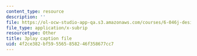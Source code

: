 ```yaml
---
content_type: resource
description: ''
file: https://ol-ocw-studio-app-qa.s3.amazonaws.com/courses/6-046j-design-and-analysis-of-algorithms-spring-2015/4f2ce382bf595565858246f358677cc7_EzeYI7p9MjU.vtt
file_type: application/x-subrip
resourcetype: Other
title: 3play caption file
uid: 4f2ce382-bf59-5565-8582-46f358677cc7
---
```

